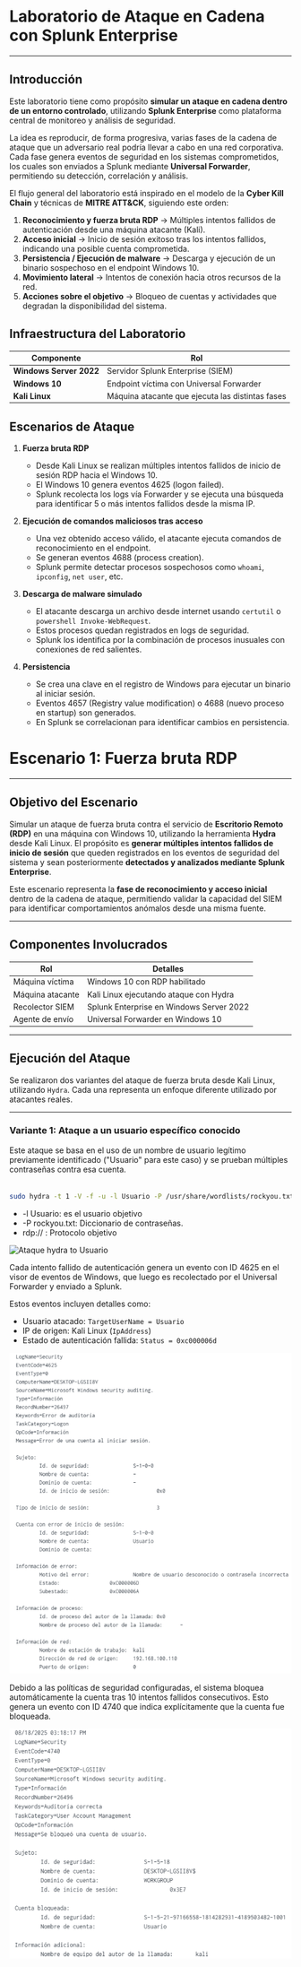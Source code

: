 #  Laboratorio de Ataque en Cadena con Splunk Enterprise

---

##  Introducción  

Este laboratorio tiene como propósito **simular un ataque en cadena dentro de un entorno controlado**, utilizando **Splunk Enterprise** como plataforma central de monitoreo y análisis de seguridad.  

La idea es reproducir, de forma progresiva, varias fases de la cadena de ataque que un adversario real podría llevar a cabo en una red corporativa. Cada fase genera eventos de seguridad en los sistemas comprometidos, los cuales son enviados a Splunk mediante **Universal Forwarder**, permitiendo su detección, correlación y análisis.  

El flujo general del laboratorio está inspirado en el modelo de la **Cyber Kill Chain** y técnicas de **MITRE ATT&CK**, siguiendo este orden:  

1. **Reconocimiento y fuerza bruta RDP** → Múltiples intentos fallidos de autenticación desde una máquina atacante (Kali).  
2. **Acceso inicial** → Inicio de sesión exitoso tras los intentos fallidos, indicando una posible cuenta comprometida.  
3. **Persistencia / Ejecución de malware** → Descarga y ejecución de un binario sospechoso en el endpoint Windows 10.  
4. **Movimiento lateral** → Intentos de conexión hacia otros recursos de la red.  
5. **Acciones sobre el objetivo** → Bloqueo de cuentas y actividades que degradan la disponibilidad del sistema.  




##  Infraestructura del Laboratorio  

| Componente            | Rol                              |
|-----------------------|------------------------------------------------------|
| **Windows Server 2022** | Servidor Splunk Enterprise (SIEM)                   |
| **Windows 10**         | Endpoint víctima con Universal Forwarder             |
| **Kali Linux**         | Máquina atacante que ejecuta las distintas fases     |




## Escenarios de Ataque 

1. **Fuerza bruta RDP**  
   - Desde Kali Linux se realizan múltiples intentos fallidos de inicio de sesión RDP hacia el Windows 10.  
   - El Windows 10 genera eventos 4625 (logon failed).  
   - Splunk recolecta los logs vía Forwarder y se ejecuta una búsqueda para identificar 5 o más intentos fallidos desde la misma IP.  

2. **Ejecución de comandos maliciosos tras acceso**  
   - Una vez obtenido acceso válido, el atacante ejecuta comandos de reconocimiento en el endpoint.  
   - Se generan eventos 4688 (process creation).  
   - Splunk permite detectar procesos sospechosos como `whoami`, `ipconfig`, `net user`, etc.  

3. **Descarga de malware simulado**  
   - El atacante descarga un archivo desde internet usando `certutil` o `powershell Invoke-WebRequest`.  
   - Estos procesos quedan registrados en logs de seguridad.  
   - Splunk los identifica por la combinación de procesos inusuales con conexiones de red salientes.  

4. **Persistencia**  
   - Se crea una clave en el registro de Windows para ejecutar un binario al iniciar sesión.  
   - Eventos 4657 (Registry value modification) o 4688 (nuevo proceso en startup) son generados.  
   - En Splunk se correlacionan para identificar cambios en persistencia.  


#  Escenario 1: Fuerza bruta RDP

---

##  Objetivo del Escenario

Simular un ataque de fuerza bruta contra el servicio de **Escritorio Remoto (RDP)** en una máquina con Windows 10, utilizando la herramienta **Hydra** desde Kali Linux. El propósito es **generar múltiples intentos fallidos de inicio de sesión** que queden registrados en los eventos de seguridad del sistema y sean posteriormente **detectados y analizados mediante Splunk Enterprise**.

Este escenario representa la **fase de reconocimiento y acceso inicial** dentro de la cadena de ataque, permitiendo validar la capacidad del SIEM para identificar comportamientos anómalos desde una misma fuente.

---

##  Componentes Involucrados

| Rol                | Detalles                                        |
|-------------------|-------------------------------------------------|
| Máquina víctima    | Windows 10 con RDP habilitado                  |
| Máquina atacante   | Kali Linux ejecutando ataque con Hydra         |
| Recolector SIEM    | Splunk Enterprise en Windows Server 2022       |
| Agente de envío    | Universal Forwarder en Windows 10              |

---


##  Ejecución del Ataque

Se realizaron dos variantes del ataque de fuerza bruta desde Kali Linux, utilizando `Hydra`. Cada una representa un enfoque diferente utilizado por atacantes reales.

---

###  Variante 1: Ataque a un usuario específico conocido

Este ataque se basa en el uso de un nombre de usuario legítimo previamente identificado ("Usuario" para este caso) y se prueban múltiples contraseñas contra esa cuenta.

```bash

sudo hydra -t 1 -V -f -u -l Usuario -P /usr/share/wordlists/rockyou.txt rdp://192.168.100.120

```
 - -l Usuario: es el usuario objetivo
 - -P rockyou.txt: Diccionario de contraseñas.
 - rdp:// : Protocolo objetivo

![Ataque hydra to Usuario](/images/usuario-atck.png)

Cada intento fallido de autenticación genera un evento con ID 4625 en el visor de eventos de Windows, que luego es recolectado por el Universal Forwarder y enviado a Splunk.

Estos eventos incluyen detalles como:

- Usuario atacado: `TargetUserName = Usuario`
- IP de origen: Kali Linux (`IpAddress`)
- Estado de autenticación fallida: `Status = 0xc000006d`

![Eventos 4625 para Usuario](splunk-scan-detection/images/4625.png)

Debido a las políticas de seguridad configuradas, el sistema bloquea automáticamente la cuenta tras 10 intentos fallidos consecutivos. Esto genera un evento con ID 4740 que indica explícitamente que la cuenta fue bloqueada.

![Evento 4740 - Cuenta bloqueada](splunk-scan-detection/images/4740.png)
